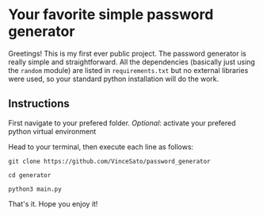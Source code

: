 # Your favorite simple password generator

Greetings! This is my first ever public project. The password generator is really simple and straightforward. All the dependencies (basically just using the `random` module) are listed in `requirements.txt` but no external libraries were used, so your standard python installation will do the work.

## Instructions

First navigate to your prefered folder.
*Optional*: activate your prefered python virtual environment

Head to your terminal, then execute each line as follows:

`git clone https://github.com/VinceSato/password_generator`

`cd generator`

`python3 main.py`

That's it. Hope you enjoy it!
